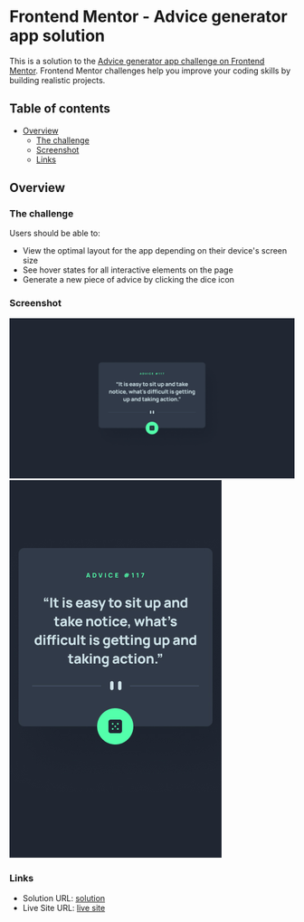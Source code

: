 # Frontend Mentor - Advice generator app solution

This is a solution to the [Advice generator app challenge on Frontend Mentor](https://www.frontendmentor.io/challenges/advice-generator-app-QdUG-13db). Frontend Mentor challenges help you improve your coding skills by building realistic projects.

## Table of contents

- [Overview](#overview)
  - [The challenge](#the-challenge)
  - [Screenshot](#screenshot)
  - [Links](#links)

## Overview

### The challenge

Users should be able to:

- View the optimal layout for the app depending on their device's screen size
- See hover states for all interactive elements on the page
- Generate a new piece of advice by clicking the dice icon

### Screenshot

![](/images/desktop-screenshot.jpg)
![](/images/mobile-screenshot.jpg)

### Links

- Solution URL: [solution](https://github.com/omaralshaafii/Advice-Generator-App/)
- Live Site URL: [live site](https://omaralshaafii.github.io/Advice-Generator-App/)
